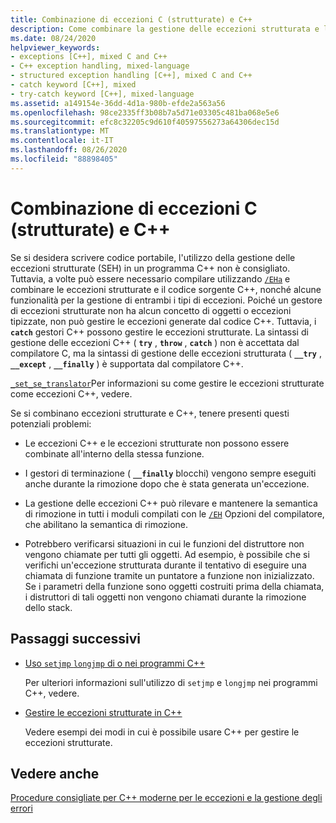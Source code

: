 ```yaml
---
title: Combinazione di eccezioni C (strutturate) e C++
description: Come combinare la gestione delle eccezioni strutturata e le eccezioni C++ e alcuni potenziali problemi.
ms.date: 08/24/2020
helpviewer_keywords:
- exceptions [C++], mixed C and C++
- C++ exception handling, mixed-language
- structured exception handling [C++], mixed C and C++
- catch keyword [C++], mixed
- try-catch keyword [C++], mixed-language
ms.assetid: a149154e-36dd-4d1a-980b-efde2a563a56
ms.openlocfilehash: 98ce2335ff3b08b7a5d71e03305c481ba068e5e6
ms.sourcegitcommit: efc8c32205c9d610f40597556273a64306dec15d
ms.translationtype: MT
ms.contentlocale: it-IT
ms.lasthandoff: 08/26/2020
ms.locfileid: "88898405"
---
```

# <a name="mixing-c-structured-and-c-exceptions"></a>Combinazione di eccezioni C (strutturate) e C++

Se si desidera scrivere codice portabile, l'utilizzo della gestione delle eccezioni strutturate (SEH) in un programma C++ non è consigliato. Tuttavia, a volte può essere necessario compilare utilizzando [`/EHa`](../build/reference/eh-exception-handling-model.md) e combinare le eccezioni strutturate e il codice sorgente C++, nonché alcune funzionalità per la gestione di entrambi i tipi di eccezioni. Poiché un gestore di eccezioni strutturate non ha alcun concetto di oggetti o eccezioni tipizzate, non può gestire le eccezioni generate dal codice C++. Tuttavia, i **`catch`** gestori C++ possono gestire le eccezioni strutturate. La sintassi di gestione delle eccezioni C++ ( **`try`** , **`throw`** , **`catch`** ) non è accettata dal compilatore C, ma la sintassi di gestione delle eccezioni strutturata ( **`__try`** , **`__except`** , **`__finally`** ) è supportata dal compilatore C++.

[`_set_se_translator`](../c-runtime-library/reference/set-se-translator.md)Per informazioni su come gestire le eccezioni strutturate come eccezioni C++, vedere.

Se si combinano eccezioni strutturate e C++, tenere presenti questi potenziali problemi:

- Le eccezioni C++ e le eccezioni strutturate non possono essere combinate all'interno della stessa funzione.

- I gestori di terminazione ( **`__finally`** blocchi) vengono sempre eseguiti anche durante la rimozione dopo che è stata generata un'eccezione.

- La gestione delle eccezioni C++ può rilevare e mantenere la semantica di rimozione in tutti i moduli compilati con le [`/EH`](../build/reference/eh-exception-handling-model.md) Opzioni del compilatore, che abilitano la semantica di rimozione.

- Potrebbero verificarsi situazioni in cui le funzioni del distruttore non vengono chiamate per tutti gli oggetti. Ad esempio, è possibile che si verifichi un'eccezione strutturata durante il tentativo di eseguire una chiamata di funzione tramite un puntatore a funzione non inizializzato. Se i parametri della funzione sono oggetti costruiti prima della chiamata, i distruttori di tali oggetti non vengono chiamati durante la rimozione dello stack.

## <a name="next-steps"></a>Passaggi successivi

- [Uso `setjmp` `longjmp` di o nei programmi C++](../cpp/using-setjmp-longjmp.md)

  Per ulteriori informazioni sull'utilizzo di `setjmp` e `longjmp` nei programmi C++, vedere.

- [Gestire le eccezioni strutturate in C++](../cpp/exception-handling-differences.md)

  Vedere esempi dei modi in cui è possibile usare C++ per gestire le eccezioni strutturate.

## <a name="see-also"></a>Vedere anche

[Procedure consigliate per C++ moderne per le eccezioni e la gestione degli errori](../cpp/errors-and-exception-handling-modern-cpp.md)
